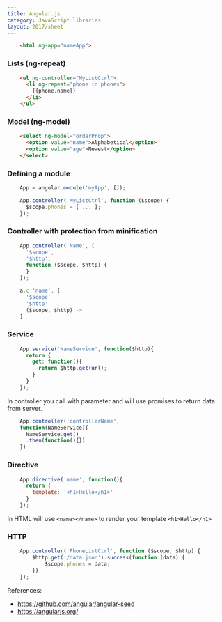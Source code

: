 ```yaml
---
title: Angular.js
category: JavaScript libraries
layout: 2017/sheet
---
```

```html
    <html ng-app="nameApp">
```

### Lists (ng-repeat)
```html
    <ul ng-controller="MyListCtrl">
      <li ng-repeat="phone in phones">
        {{phone.name}}
      </li>
    </ul>
```

### Model (ng-model)

```html
    <select ng-model="orderProp">
      <option value="name">Alphabetical</option>
      <option value="age">Newest</option>
    </select>
```

### Defining a module
```js
    App = angular.module('myApp', []);

    App.controller('MyListCtrl', function ($scope) {
      $scope.phones = [ ... ];
    });
```

### Controller with protection from minification
```js
    App.controller('Name', [
      '$scope',
      '$http',
      function ($scope, $http) {
      }
    ]);

    a.c 'name', [
      '$scope'
      '$http'
      ($scope, $http) ->
    ]
```

### Service
```js
    App.service('NameService', function($http){
      return {
        get: function(){
          return $http.get(url);
        }
      }
    });
```
In controller you call with parameter and will use promises to return data from server.

```js
    App.controller('controllerName',
    function(NameService){
      NameService.get()
      .then(function(){})
    })
```

### Directive
```js
    App.directive('name', function(){
      return {
        template: '<h1>Hello</h1>'
      }
    });
```

In HTML will use `<name></name>` to render your template `<h1>Hello</h1>`

### HTTP
```js
    App.controller('PhoneListCtrl', function ($scope, $http) {
        $http.get('/data.json').success(function (data) {
            $scope.phones = data;
        })
    });
```
References:

 * https://github.com/angular/angular-seed
 * https://angularjs.org/
